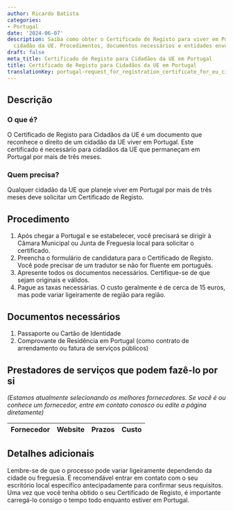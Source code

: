 ```yaml
---
author: Ricardo Batista
categories:
- Portugal
date: '2024-06-07'
description: Saiba como obter o Certificado de Registo para viver em Portugal como
  cidadão da UE. Procedimentos, documentos necessários e entidades envolvidas no processo.
draft: false
meta_title: Certificado de Registo para Cidadãos da UE em Portugal
title: Certificado de Registo para Cidadãos da UE em Portugal
translationKey: portugal-request_for_registration_certificate_for_eu_citizen
---
```



## Descrição
### O que é?
O Certificado de Registo para Cidadãos da UE é um documento que reconhece o direito de um cidadão da UE viver em Portugal. Este certificado é necessário para cidadãos da UE que permaneçam em Portugal por mais de três meses.

### Quem precisa?
Qualquer cidadão da UE que planeje viver em Portugal por mais de três meses deve solicitar um Certificado de Registo.

## Procedimento
1. Após chegar a Portugal e se estabelecer, você precisará se dirigir à Câmara Municipal ou Junta de Freguesia local para solicitar o certificado.
2. Preencha o formulário de candidatura para o Certificado de Registo. Você pode precisar de um tradutor se não for fluente em português.
3. Apresente todos os documentos necessários. Certifique-se de que sejam originais e válidos.
4. Pague as taxas necessárias. O custo geralmente é de cerca de 15 euros, mas pode variar ligeiramente de região para região.

## Documentos necessários
1. Passaporte ou Cartão de Identidade
2. Comprovante de Residência em Portugal (como contrato de arrendamento ou fatura de serviços públicos)

## Prestadores de serviços que podem fazê-lo por si
_(Estamos atualmente selecionando os melhores fornecedores. Se você é ou conhece um fornecedor, entre em contato conosco ou edite a página diretamente)_

| Fornecedor      |     Website     |     Prazos       |       Custo      |
| --------------- | --------------- |  :-------------: | :-------------: |
## Detalhes adicionais
Lembre-se de que o processo pode variar ligeiramente dependendo da cidade ou freguesia. É recomendável entrar em contato com o seu escritório local específico antecipadamente para confirmar seus requisitos. Uma vez que você tenha obtido o seu Certificado de Registo, é importante carregá-lo consigo o tempo todo enquanto estiver em Portugal.